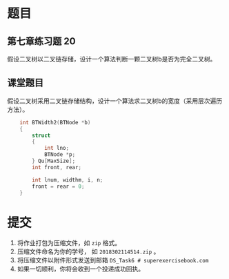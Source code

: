 # 题目

## 第七章练习题 20
假设二叉树以二叉链存储，设计一个算法判断一颗二叉树b是否为完全二叉树。

## 课堂题目
假设二叉树采用二叉链存储结构，设计一个算法求二叉树b的宽度（采用层次遍历方法）。
```c++
    int BTWidth2(BTNode *b)
    {
        struct
        {
            int lno;
            BTNode *p;
        } Qu[MaxSize];
        int front, rear;

        int lnum, widthm, i, n;
        front = rear = 0;
    }
```

# 提交
1. 将作业打包为压缩文件，如 ```zip``` 格式。
2. 压缩文件命名为你的学号， 如 ```2018302114514.zip``` 。 
3. 将压缩文件以附件形式发送到邮箱 ```DS_Task6 # superexercisebook.com```
4. 如果一切顺利，你将会收到一个投递成功回执。
